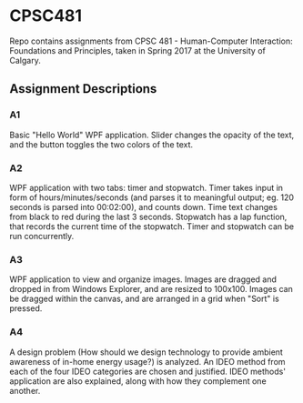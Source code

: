 # CPSC481

Repo contains assignments from CPSC 481 - Human-Computer Interaction: Foundations and Principles, taken in Spring 2017 at the University of Calgary.

## Assignment Descriptions
### A1 
Basic "Hello World" WPF application. Slider changes the opacity of the text, and the button toggles the two colors of the text. 
### A2
WPF application with two tabs: timer and stopwatch. Timer takes input in form of hours/minutes/seconds (and parses it to meaningful output; eg. 120 seconds is parsed into 00:02:00), and counts down. Time text changes from black to red during the last 3 seconds. Stopwatch has a lap function, that records the current time of the stopwatch. Timer and stopwatch can be run concurrently. 
### A3
WPF application to view and organize images. Images are dragged and dropped in from Windows Explorer, and are resized to 100x100. Images can be dragged within the canvas, and are arranged in a grid when "Sort" is pressed.
### A4
A design problem (How should we design technology to provide ambient awareness of in-home energy usage?) is analyzed. An IDEO method from each of the four IDEO categories are chosen and justified. IDEO methods' application are also explained, along with how they complement one another.
